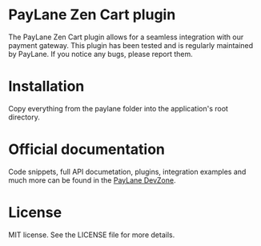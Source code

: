 # PayLane Zen Cart plugin

The PayLane Zen Cart plugin allows for a seamless integration with our payment gateway. This plugin has been tested and is regularly maintained by PayLane. If you notice any bugs, please report them.

# Installation

Copy everything from the paylane folder into the application's root directory.

# Official documentation 

Code snippets, full API documetation, plugins, integration examples and much more can be found in the [PayLane DevZone](http://devzone.paylane.com/api-guide/).

# License

MIT license. See the LICENSE file for more details.